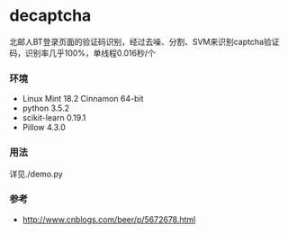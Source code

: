 # decaptcha
北邮人BT登录页面的验证码识别，经过去噪、分割、SVM来识别captcha验证码，识别率几乎100%，单线程0.016秒/个

### 环境
 * Linux Mint 18.2 Cinnamon 64-bit
 * python 3.5.2
 * scikit-learn 0.19.1
 * Pillow 4.3.0

### 用法
详见./demo.py

### 参考
* http://www.cnblogs.com/beer/p/5672678.html
